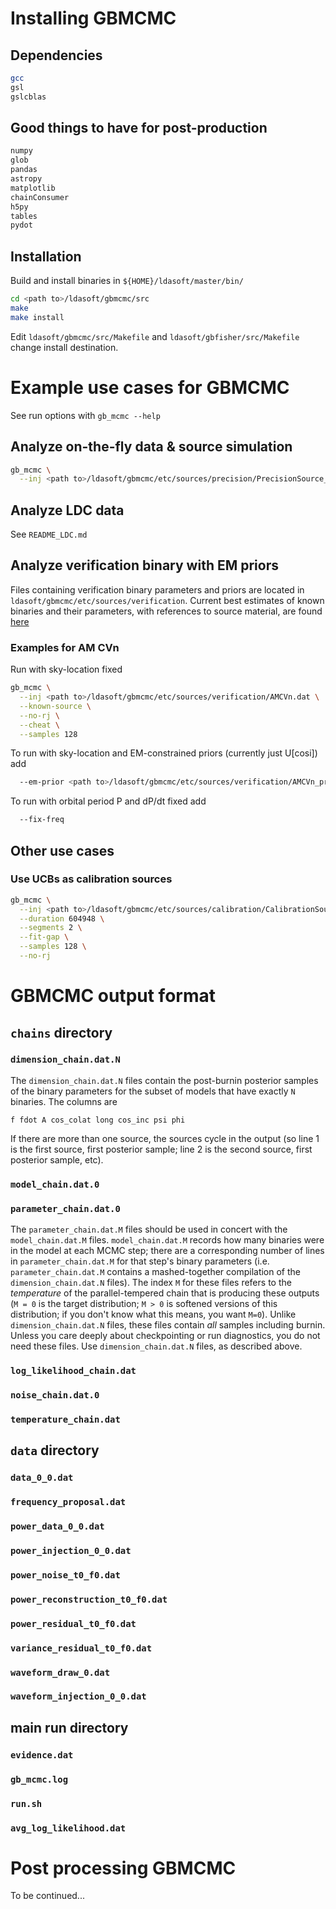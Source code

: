# Installing GBMCMC
## Dependencies
```bash
gcc
gsl
gslcblas
```

## Good things to have for post-production
```bash
numpy
glob
pandas
astropy
matplotlib
chainConsumer
h5py
tables
pydot
```
## Installation
Build and install binaries in `${HOME}/ldasoft/master/bin/` 
```bash
cd <path to>/ldasoft/gbmcmc/src
make
make install
```
Edit `ldasoft/gbmcmc/src/Makefile` and `ldasoft/gbfisher/src/Makefile` change install destination.

# Example use cases for GBMCMC
See run options with `gb_mcmc --help`

## Analyze on-the-fly data & source simulation
```bash
gb_mcmc \
  --inj <path to>/ldasoft/gbmcmc/etc/sources/precision/PrecisionSource_0.txt
```

## Analyze LDC data
See `README_LDC.md`

## Analyze verification binary with EM priors
Files containing verification binary parameters and priors are located in `ldasoft/gbmcmc/etc/sources/verification`.
Current best estimates of known binaries and their parameters, with references to source material, are found [here](https://docs.google.com/spreadsheets/d/1PfwgaPjOpcEz_8RIcf87doyhErnT0cYTYJ9b6fC0yfA/edit)

### Examples for AM CVn
Run with sky-location fixed
```bash
gb_mcmc \
  --inj <path to>/ldasoft/gbmcmc/etc/sources/verification/AMCVn.dat \
  --known-source \
  --no-rj \
  --cheat \
  --samples 128
```

To run with sky-location and EM-constrained priors (currently just U[cosi]) add
```bash
  --em-prior <path to>/ldasoft/gbmcmc/etc/sources/verification/AMCVn_prior.dat 
```

To run with orbital period P and dP/dt fixed add
```bash
  --fix-freq
```


## Other use cases

### Use UCBs as calibration sources
```bash
gb_mcmc \
  --inj <path to>/ldasoft/gbmcmc/etc/sources/calibration/CalibrationSource_0.txt \
  --duration 604948 \
  --segments 2 \
  --fit-gap \
  --samples 128 \
  --no-rj
```


# GBMCMC output format

## `chains` directory

### `dimension_chain.dat.N`
The `dimension_chain.dat.N` files contain the post-burnin posterior samples of
the binary parameters for the subset of models that have exactly `N` binaries.
The columns are

    f fdot A cos_colat long cos_inc psi phi

If there are more than one source, the sources cycle in the output (so line 1 is
the first source, first posterior sample; line 2 is the second source, first
posterior sample, etc).

### `model_chain.dat.0`

### `parameter_chain.dat.0`
The `parameter_chain.dat.M` files should be used in concert with the
`model_chain.dat.M` files.  `model_chain.dat.M` records how many binaries were
in the model at each MCMC step; there are a corresponding number of lines in
`parameter_chain.dat.M` for that step's binary parameters (i.e.
`parameter_chain.dat.M` contains a mashed-together compilation of the
`dimension_chain.dat.N` files).  The index `M` for these files refers to the
*temperature* of the parallel-tempered chain that is producing these outputs (`M
= 0` is the target distribution; `M > 0` is softened versions of this
distribution; if you don't know what this means, you want `M=0`).  Unlike
`dimension_chain.dat.N` files, these files contain *all* samples including
burnin.  Unless you care deeply about checkpointing or run diagnostics, you do
not need these files. Use `dimension_chain.dat.N` files, as described above.

### `log_likelihood_chain.dat`
### `noise_chain.dat.0`
### `temperature_chain.dat`

## `data` directory
### `data_0_0.dat`
### `frequency_proposal.dat`
### `power_data_0_0.dat`
### `power_injection_0_0.dat`
### `power_noise_t0_f0.dat`
### `power_reconstruction_t0_f0.dat`
### `power_residual_t0_f0.dat`
### `variance_residual_t0_f0.dat`
### `waveform_draw_0.dat`
### `waveform_injection_0_0.dat`

## main run directory
### `evidence.dat`
### `gb_mcmc.log`
### `run.sh`
### `avg_log_likelihood.dat`

# Post processing GBMCMC

To be continued...
